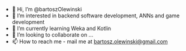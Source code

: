 - 👋 Hi, I’m @bartoszOlewinski
- 👀 I’m interested in backend software development, ANNs and game development
- 🌱 I’m currently learning Weka and Kotlin
- 💞️ I’m looking to collaborate on ...
- 📫 How to reach me - mail me at bartosz.olewinski@gmail.com

<!---
bartoszOlewinski/bartoszOlewinski is a ✨ special ✨ repository because its `README.md` (this file) appears on your GitHub profile.
You can click the Preview link to take a look at your changes.
--->
